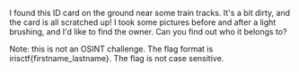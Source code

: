 I found this ID card on the ground near some train tracks. It's a bit dirty, and the card is all scratched up! I took some pictures before and after a light brushing, and I'd like to find the owner. Can you find out who it belongs to?

Note: this is not an OSINT challenge. The flag format is irisctf{firstname_lastname}. The flag is not case sensitive.
